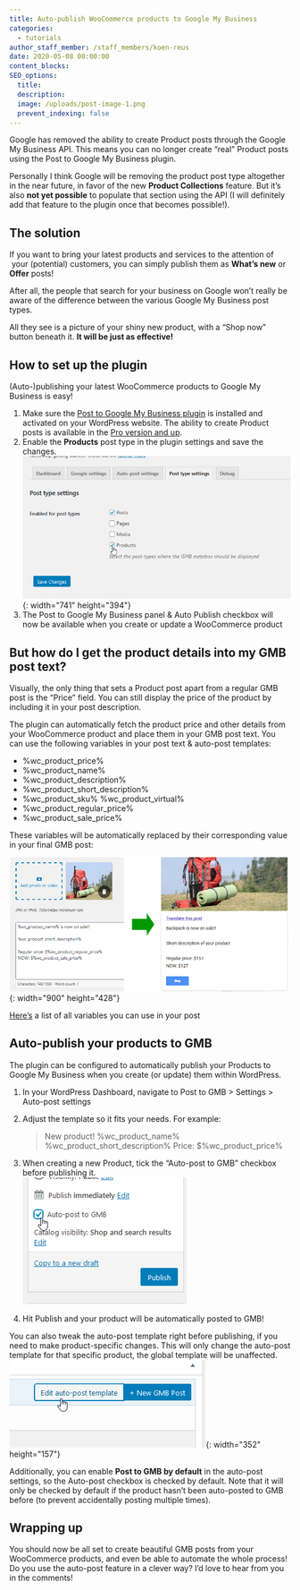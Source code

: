 ```yaml
---
title: Auto-publish WooCommerce products to Google My Business
categories:
  - tutorials
author_staff_member: /staff_members/koen-reus
date: 2020-05-08 00:00:00
content_blocks:
SEO_options:
  title:
  description:
  image: /uploads/post-image-1.png
  prevent_indexing: false
---
```

Google has removed the ability to create Product posts through the Google My Business API. This means you can no longer create “real” Product posts using the Post to Google My Business plugin.

Personally I think Google will be removing the product post type altogether in the near future, in favor of the new **Product Collections** feature. But it’s also **not yet possible** to populate that section using the API (I will definitely add that feature to the plugin once that becomes possible\!).

## The solution

If you want to bring your latest products and services to the attention of &nbsp;your (potential) customers, you can simply publish them as **What’s new** or **Offer** posts\!

After all, the people that search for your business on Google won’t really be aware of the difference between the various Google My Business post types.

All they see is a picture of your shiny new product, with a “Shop now” button beneath it. **It will be just as effective\!**

## How to set up the plugin

(Auto-)publishing your latest WooCommerce products to Google My Business is easy\!

1. Make sure the [Post to Google My Business plugin](https://tycoonmedia.net) is installed and activated on your WordPress website. The ability to create Product posts is available in the [Pro version and up](https://tycoonmedia.net/#pricing).
2. Enable the **Products** post type in the plugin settings and save the changes.<br>![](/uploads/59v30lur3p.png){: width="741" height="394"}
3. The Post to Google My Business panel & Auto Publish checkbox will now be available when you create or update a WooCommerce product

## But how do I get the product details into my GMB post text?

Visually, the only thing that sets a Product post apart from a regular GMB post is the “Price” field. You can still display the price of the product by including it in your post description.

The plugin can automatically fetch the product price and other details from your WooCommerce product and place them in your GMB post text. You can use the following variables in your post text & auto-post templates:

* %wc\_product\_price%
* %wc\_product\_name%
* %wc\_product\_description%
* %wc\_product\_short\_description%
* %wc\_product\_sku% %wc\_product\_virtual%
* %wc\_product\_regular\_price%
* %wc\_product\_sale\_price%

These variables will be automatically replaced by their corresponding value in your final GMB post:

![](/uploads/plugin-to-gmb.png){: width="900" height="428"}

[Here’s](https://tycoonmedia.net/blog/using-the-quick-publish-feature/) a list of all variables you can use in your post

## Auto-publish your products to GMB

The plugin can be configured to automatically publish your Products to Google My Business when you create (or update) them within WordPress.

1. In your WordPress Dashboard, navigate to Post to GMB &gt; Settings &gt; Auto-post settings
2. Adjust the template so it fits your needs. For example:

   > New product\! %wc\_product\_name% %wc\_product\_short\_description% Price: $%wc\_product\_price%
3. When creating a new Product, tick the “Auto-post to GMB” checkbox before publishing it.<br>![](/uploads/9jgmxd0knp.png)
4. Hit Publish and your product will be automatically posted to GMB\!

You can also tweak the auto-post template right before publishing, if you need to make product-specific changes. This will only change the auto-post template for that specific product, the global template will be unaffected.<br>![](/uploads/zzmjhwy7ky.png){: width="352" height="157"}

Additionally, you can enable **Post to GMB by default** in the auto-post settings, so the Auto-post checkbox is checked by default. Note that it will only be checked by default if the product hasn’t been auto-posted to GMB before (to prevent accidentally posting multiple times).

## Wrapping up

You should now be all set to create beautiful GMB posts from your WooCommerce products, and even be able to automate the whole process\! Do you use the auto-post feature in a clever way? I’d love to hear from you in the comments\!

